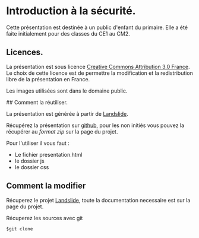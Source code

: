 # Introduction à la sécurité.

Cette présentation est destinée à un public d'enfant du primaire. Elle a été faite initialement pour des classes du CE1 
au CM2.

## Licences.

La présentation est sous licence [Creative Commons Attribution 3.0 
France](http://creativecommons.org/licenses/by/3.0/fr/ "CC by 3.0 FR"). Le choix de cette licence est de permettre la 
modification et la redistribution libre de la présentation en France.

Les images utilisées sont dans le domaine public.

## Comment la réutiliser.

La présentation est générée à partir de [Landslide](https://github.com/n1k0/landslide).

Récupérez la présentation sur [github](http://www.github.com/ioO), pour les non initiés vous pouvez la récupérer au 
*format zip* sur la page du projet.

Pour l'utiliser il vous faut :
- Le fichier presentation.html
- le dossier js
- le dossier css

## Comment la modifier

Récuperez le projet [Landslide](https://github.com/n1k0/landslide), toute la documentation necessaire est sur la page 
du projet.

Récuperez les sources avec git

    $git clone 
